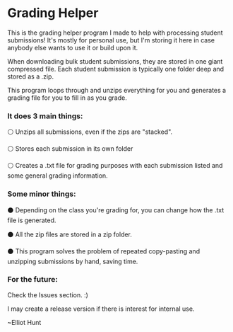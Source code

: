 # Grading Helper

This is the grading helper program I made to help with processing student submissions!
It's mostly for personal use, but I'm storing it here in case anybody else wants to use
it or build upon it.

When downloading bulk student submissions, they are stored in one giant compressed file.
Each student submission is typically one folder deep and stored as a .zip.

This program loops through and unzips everything for you and generates a grading file for you to fill in as you grade.

### It does 3 main things:
⚪ Unzips all submissions, even if the zips are "stacked".

⚪ Stores each submission in its own folder

⚪ Creates a .txt file for grading purposes with each submission listed and some general grading information.

### Some minor things:
⚫ Depending on the class you're grading for, you can change how the .txt file is generated.

⚫ All the zip files are stored in a zip folder.

⚫ This program solves the problem of repeated copy-pasting and unzipping submissions by hand, saving time.

### For the future:
Check the Issues section. :)

I may create a release version if there is interest for internal use.


~Elliot Hunt
